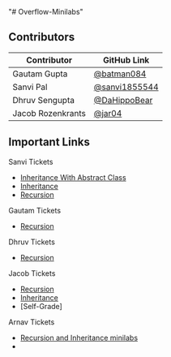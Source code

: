 "# Overflow-Minilabs" 

## Contributors
Contributor | GitHub Link |
----------- | ----------- |
Gautam Gupta | [@batman084](https://github.com/batman084) |
Sanvi Pal | [@sanvi1855544](https://github.com/sanvi1855544) |
Dhruv Sengupta | [@DaHippoBear](https://github.com/DaHippoBear) |
Jacob Rozenkrants | [@jar04](https://github.com/jar04) |



## Important Links

Sanvi Tickets
- [Inheritance With Abstract Class](https://github.com/batman084/Overflow-Minilabs/tree/main/src/sanvi/src/InheritanceWithAbstract)
- [Inheritance](https://github.com/batman084/Overflow-Minilabs/tree/main/src/sanvi/src/Inheritance)
- [Recursion](https://github.com/batman084/Overflow-Minilabs/tree/main/src/sanvi/src/Recursion)

Gautam Tickets
- [Recursion](https://github.com/batman084/Overflow-Minilabs/tree/main/src/gautam/src)

Dhruv Tickets
- [Recursion](https://github.com/batman084/Overflow-Minilabs/tree/main/src/dhruv/src)

Jacob Tickets
- [Recursion](https://github.com/batman084/Overflow-Minilabs/blob/main/MIniLabPractice)
- [Inheritance](https://github.com/batman084/Overflow-Minilabs/tree/main/src/jacob/src/Inheritance)
- [Self-Grade]

Arnav Tickets
- [Recursion and Inheritance minilabs](https://github.com/batman084/Overflow-Minilabs/tree/main/src/arnav)
- 
